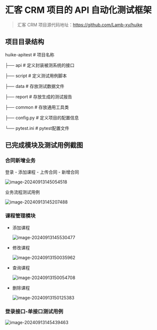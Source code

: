 # 汇客 CRM 项目的 API 自动化测试框架

> 汇客 CRM 项目源代码地址：https://github.com/Lamb-xy/huike

## 项目目录结构

huike-apitest # 项目名称

├── api # 定义封装被测系统的接口

├── script # 定义测试用例脚本

├── data # 存放测试数据文件

├── report # 存放生成的测试报告

├── common # 存放通用工具类

├── config.py # 定义项目的配置信息

└── pytest.ini # pytest配置文件

## 已完成模块及测试用例截图

### 合同新增业务

登录 - 添加课程 - 上传合同 - 新增合同

![image-20240913145054518](C:\Users\xiaoyangmm\AppData\Roaming\Typora\typora-user-images\image-20240913145054518.png)

业务流程测试用例

![image-20240913145207488](C:\Users\xiaoyangmm\AppData\Roaming\Typora\typora-user-images\image-20240913145207488.png)

### 课程管理模块

- 添加课程

  ![image-20240913145530477](C:\Users\xiaoyangmm\AppData\Roaming\Typora\typora-user-images\image-20240913145530477.png)

  

- 修改课程

  ![image-20240913150035962](C:\Users\xiaoyangmm\AppData\Roaming\Typora\typora-user-images\image-20240913150035962.png)

- 查询课程

  ![image-20240913150054708](C:\Users\xiaoyangmm\AppData\Roaming\Typora\typora-user-images\image-20240913150054708.png)

- 删除课程

  ![image-20240913150125383](C:\Users\xiaoyangmm\AppData\Roaming\Typora\typora-user-images\image-20240913150125383.png)

### 登录接口-单接口测试用例

![image-20240913145439463](C:\Users\xiaoyangmm\AppData\Roaming\Typora\typora-user-images\image-20240913145439463.png)